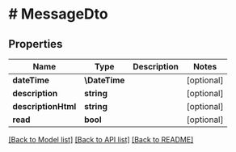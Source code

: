 # # MessageDto

## Properties

Name | Type | Description | Notes
------------ | ------------- | ------------- | -------------
**dateTime** | **\DateTime** |  | [optional]
**description** | **string** |  | [optional]
**descriptionHtml** | **string** |  | [optional]
**read** | **bool** |  | [optional]

[[Back to Model list]](../../README.md#models) [[Back to API list]](../../README.md#endpoints) [[Back to README]](../../README.md)
